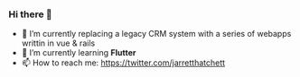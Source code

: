 ### Hi there 👋

- 🏢 I’m currently replacing a legacy CRM system with a series of webapps writtin in vue & rails
- 🌱 I’m currently learning <strong>Flutter</strong>
- 📫 How to reach me: <a href="https://twitter.com/jarretthatchett">https://twitter.com/jarretthatchett</a>
